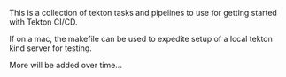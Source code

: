 This is a collection of tekton tasks and pipelines to use for getting started with Tekton CI/CD.

If on a mac, the makefile can be used to expedite setup of a local tekton kind server for testing.

More will be added over time... 

